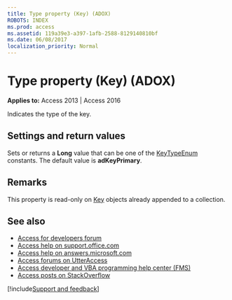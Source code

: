 ```yaml
---
title: Type property (Key) (ADOX)
ROBOTS: INDEX
ms.prod: access
ms.assetid: 119a39e3-a397-1afb-2588-8129140810bf
ms.date: 06/08/2017
localization_priority: Normal
---
```



# Type property (Key) (ADOX)

**Applies to:** Access 2013 | Access 2016

Indicates the type of the key.

## Settings and return values

Sets or returns a **Long** value that can be one of the [KeyTypeEnum](https://msdn.microsoft.com/library/333fe365-ff74-9a12-63a7-f3e3f5eff7f4%28Office.15%29.aspx) constants. The default value is **adKeyPrimary**.


## Remarks

This property is read-only on [Key](https://msdn.microsoft.com/library/727198ec-57d2-7766-790c-370beb931de6%28Office.15%29.aspx) objects already appended to a collection.

## See also

- [Access for developers forum](https://social.msdn.microsoft.com/Forums/office/home?forum=accessdev)
- [Access help on support.office.com](https://support.office.com/search/results?query=Access)
- [Access help on answers.microsoft.com](https://answers.microsoft.com/)
- [Access forums on UtterAccess](https://www.utteraccess.com/forum/index.php?act=idx)
- [Access developer and VBA programming help center (FMS)](https://www.fmsinc.com/MicrosoftAccess/developer/)
- [Access posts on StackOverflow](https://stackoverflow.com/questions/tagged/ms-access)

[!include[Support and feedback](~/includes/feedback-boilerplate.md)]